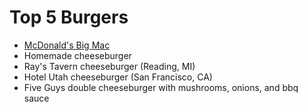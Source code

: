 # Top 5 Burgers

* [McDonald's Big Mac](http://en.wikipedia.org/wiki/Big_Mac)
* Homemade cheeseburger
* Ray's Tavern cheeseburger (Reading, MI)
* Hotel Utah cheeseburger (San Francisco, CA)
* Five Guys double cheeseburger with mushrooms, onions, and bbq sauce
